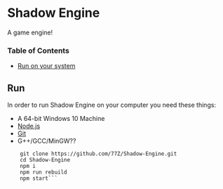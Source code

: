 # Shadow Engine

 A game engine!

### Table of Contents

- [Run on your system](https://github.com/77Z/Shadow-Engine#Run)


## Run

In order to run Shadow Engine on your computer you need these things:

- A 64-bit Windows 10 Machine
- [Node.js](https://nodejs.org "Node.js")
- [Git](https://git-scm.com/)
- G++/GCC/MinGW??
```
    git clone https://github.com/77Z/Shadow-Engine.git
    cd Shadow-Engine
    npm i
    npm run rebuild
    npm start```
